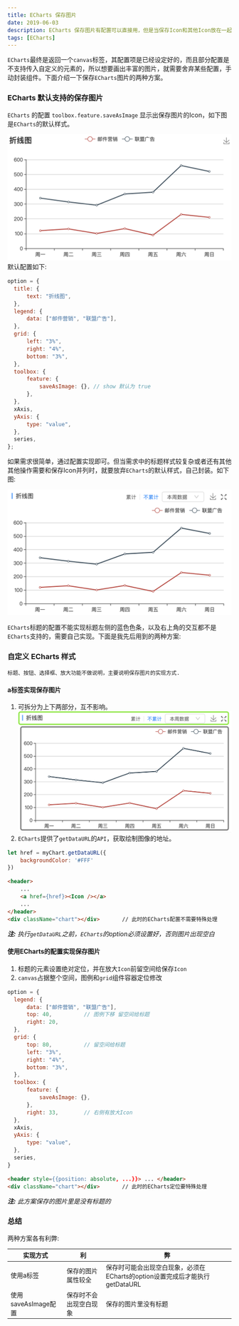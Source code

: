 ```yaml
---
title: ECharts 保存图片
date: 2019-06-03
description: ECharts 保存图片有配置可以直接用，但是当保存Icon和其他Icon放在一起时，怎么处理呢。
tags: [ECharts]
---
```


`ECharts`最终是返回一个`canvas`标签，其配置项是已经设定好的，而且部分配置是不支持传入自定义的元素的，所以想要画出丰富的图片，就需要舍弃某些配置，手动封装组件。下面介绍一下保存`ECharts`图片的两种方案。

### ECharts 默认支持的保存图片

`ECharts` 的配置 `toolbox.feature.saveAsImage` 显示出保存图片的Icon，如下图是`ECharts`的默认样式。

![](../image/echart/1.png)
默认配置如下: 
``` js
option = {
  title: {
      text: "折线图",
  },
  legend: {
      data: ["邮件营销", "联盟广告"],
  },
  grid: {
      left: "3%",
      right: "4%",
      bottom: "3%",
  },
  toolbox: {
      feature: {
          saveAsImage: {}, // show 默认为 true
      },
  },
  xAxis,
  yAxis: {
      type: "value",
  },
  series,
};

```

如果需求很简单，通过配置实现即可。但当需求中的标题样式较复杂或者还有其他其他操作需要和保存Icon并列时，就要放弃`ECharts`的默认样式，自己封装。如下图:

![](../image/echart/2.png)

`ECharts`标题的配置不能实现标题左侧的蓝色色条，以及右上角的交互都不是`ECharts`支持的，需要自己实现。下面是我先后用到的两种方案:

### 自定义 ECharts 样式

`标题、按钮、选择框、放大功能不做说明，主要说明保存图片的实现方式.`

#### a标签实现保存图片

1. 可拆分为上下两部分，互不影响。
![](../image/echart/3.png)
2. `ECharts`提供了`getDataURL`的`API`，获取绘制图像的地址。

```js
let href = myChart.getDataURL({
    backgroundColor: '#FFF'
})
```
```html
<header>
    ...
    <a href={href}><Icon /></a>
    ...
</header>
<div className="chart"></div>       // 此时的ECharts配置不需要特殊处理
```
***注:***  *执行`getDataURL`之前，`ECharts`的option必须设置好，否则图片出现空白*

#### 使用ECharts的配置实现保存图片

1. 标题的元素设置绝对定位，并在放大`Icon`前留空间给保存`Icon`
2. `canvas`占据整个空间，图例和`grid`组件容器定位修改

```js
option = {
  legend: {
      data: ["邮件营销", "联盟广告"],
      top: 40,          // 图例下移 留空间给标题
      right: 20,
  },
  grid: {
      top: 80,          // 留空间给标题
      left: "3%",
      right: "4%",
      bottom: "3%",
  },
  toolbox: {
      feature: {
          saveAsImage: {},
      },
      right: 33,        // 右侧有放大Icon
  },
  xAxis,
  yAxis: {
      type: "value",
  },
  series,
}
```

```html
<header style={{position: absolute, ...}}> ... </header>
<div className="chart"></div>       // 此时的ECharts定位要特殊处理
```
***注:*** *此方案保存的图片里是没有标题的*

### 总结

两种方案各有利弊: 

|实现方式|利|弊|
|-|-|-|
|使用a标签|保存的图片属性较全|保存时可能会出现空白现象，必须在ECharts的option设置完成后才能执行getDataURL|
|使用saveAsImage配置|保存时不会出现空白现象|保存的图片里没有标题|